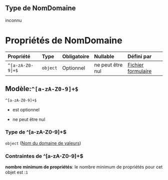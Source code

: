 ## Type de NomDomaine

inconnu

# Propriétés de NomDomaine

| Propriété        | Type     | Obligatoire | Nullable         | Défini par                                                                                                                                  |
| :--------------- | :------- | :---------- | :--------------- | :------------------------------------------------------------------------------------------------------------------------------------------ |
| `^[a-zA-Z0-9]+$` | `object` | Optionnel   | ne peut être nul | [Fichier formulaire](frw-form-definitions-valeurelementdomaine.md "schemas/form#/definitions/NomDomaine/patternProperties/^\[a-zA-Z0-9]+$") |

## Modèle:`^[a-zA-Z0-9]+$`



`^[a-zA-Z0-9]+$`

*   est optionnel

*   ne peut être nul

### Type de ^\[a-zA-Z0-9]+$

`object` ([Nom du domaine de valeurs](frw-form-definitions-valeurelementdomaine.md))

### Contraintes de ^\[a-zA-Z0-9]+$

**nombre minimum de propriétés**: le nombre minimum de propriétés pour cet objet est :`1`

